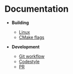 # Documentation

- **Building**
    * [Linux](build/linux-build.md)
    * [CMake flags](build/cmake-flags.md)

- **Development**
    * [Git workflow](dev/git-workflow.md)
    * [Codestyle](dev/codestyle.md)
    * [PR](dev/pr.md)

